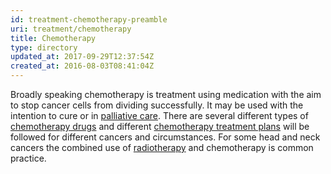 ```yaml
---
id: treatment-chemotherapy-preamble
uri: treatment/chemotherapy
title: Chemotherapy
type: directory
updated_at: 2017-09-29T12:37:54Z
created_at: 2016-08-03T08:41:04Z
---
```


<p>Broadly speaking chemotherapy is treatment using medication with
    the aim to stop cancer cells from dividing successfully.
    It may be used with the intention to cure or in <a href="/treatment/timelines/palliative-care">palliative care</a>.
    There are several different types of <a href="/treatment/chemotherapy/chemical-principles">chemotherapy drugs</a>    and different <a href="/treatment/chemotherapy/application">chemotherapy treatment plans</a>    will be followed for different cancers and circumstances.
    For some head and neck cancers the combined use of <a href="/treatment/radiotherapy">radiotherapy</a>    and chemotherapy is common practice.</p>
